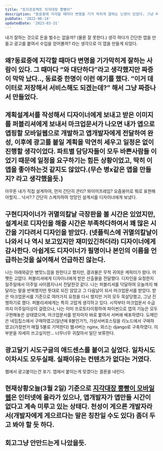 ```yaml
---
title: "토이프로젝트 지각대장 뿡빵이"
description: "동료중에 지각할 때마다 변명을 기가 막히게 잘하는 닌겐이 있었다. 그냥 짜증나서 만든 앱... 보고 있니?"
pubDate: '2022-06-14'
updatedDate: '2023-03-31'
---
```


내가 잘하는 것으로 돈을 벌수는 없을까? (물론 잘 못한다.) 생각 하다가 간단한 앱을 만들고 광고를 붙여서 수입을 얻어볼까? 라는 생각으로 이 앱을 만들게 되었다.

## 왜?동료중에 지각할 때마다 변명을 기가막히게 잘하는 사람이 있다. 그 때마다 “와 대단하다”라고 생각했지만 짜증이 막막 났다.., 동료중 한명이 이런 얘기를 했다. “이거 데이터로 저장해서 서비스해도 되겠는데?” 해서 그냥 짜증나서 만들었다.

## 계획설계서를 작성해서 디자이너에게 보내고 받은 이미지를 퍼블리셔에게 보내서 마크업문서가 나오면 내가 앱으로 앱핑할 모바일웹으로 개발하고 앱개발자에게 전달하여 완성, 이후에 광고를 붙일 계획을 막연히 세우고 일정은 없이 진행할 생각이었다. 파트별 담당자들이 모두 바쁜사람들 이었기 때문에 일정을 요구하기는 힘든 상황이었고, 딱히 이 앱을 좋아하는것 같지도 않았다.(무슨 병x같은 앱을 만들지? 라고 생각했을듯.)

아무튼 내가 직접 설계하여,
먼저 간단히 콘티? 와이어프레임? 요즘용어로 뭐로 표현해야할지... 낙서?.?
간단히 스케치하여 엉망인 설계서를 디자이너에게 보냈다.

## 구현디자이너가 귀멸의칼날 극장판을 볼 시간은 있었지만, 설계서로 디자인을 해줄 시간은 부족하다하여서 꽤 많은 시간을 기다려서 디자인을 받았다. (넷플릭스에 귀멸의칼날이 나와서 나 역시 보고있지만 재미있긴하더라) 디자이너에게 감사한다. 아쉽게도 디자이너가 필명이나 본인의 이름을 언급하는것을 싫어해서 언급하진 않는다.

나는 아래와같은 병맛느낌을 원한다고 했지만, 결과물은 무척 귀여운 케릭터가 왔다.
어쨋든 고맙다.
퍼블리셔에게 디자이너에게 받은 산출물을 전달했다. 디자인을 요청한지 일주일에서 이주일 사이쯤지나서 전달한것 같다. 나는 퍼블리셔를 닥달하여 오늘까지 해달라는 말을 반복했지만 뜻대로 되진 않았고 그 다음날이 되서 마크업문서를 받았다. 받은 마크업문서를 기준으로 여러가지 요청을 다시 했지만 거의 모두 묵살당했고, 그냥 진행하기로 했다. 퍼블리셔에게는 특히 고맙게 생각하고 있다.
시작부터 마크업문서 수급까지 이주일이상이 걸렸으나, 나는 이미 프로토타이핑하여 파이썬으로 앱의 기능은 모두 구현해놓은 상태였으며, 마크업문서를 받자마자 바로 붙여서 서버에 배포하였다.
도메인은 네임칩스에서 구매하였고(일년에 8불인가?), 가상서버호스팅을 리노드에서 구매하였고(가장싼거 매월 5불로 기억한다) 웹서버는 nginx, 와스는 django로 구축하였다. 이부분을 자세히 쓰고싶지만... 너무너무 귀찮아서 일단 보류한다.

## 광고달기 시도구글의 애드센스를 붙이고 싶었다. 일차시도 이차시도 모두실패. 실패이유는 컨텐츠가 없다는 거였다.

웹에서 광고붙이는건 포기. 앱에서 붙이는게 맞겠다는 결론을 내린다.

## 현재상황오늘(3월 2일) 기준으로 [지각대장 뿡빵이 모바일웹](https://app.birdspring.com)은 인터넷에 올라가 있으나, 앱개발자가 앱만들 시간이 없다고 계속 미루고 있는 상태다. 천성이 게으른 개발자라서(개발자에게 게으르다는 말은 칭찬일 수도 있다) 좀더 두고 봐야 할 듯 하다.

## 회고그냥 안만드는게 나았을듯.